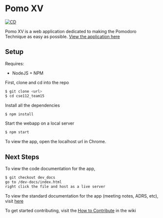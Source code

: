 # Pomo XV
[![CD](https://github.com/nickkro25/cse112_team15/actions/workflows/CD.yml/badge.svg)](https://github.com/nickkro25/cse112_team15/actions/workflows/CD.yml)

Pomo XV is a web application dedicated to making the Pomodoro Technique as easy as possible. [View the application here]( https://nickkro25.github.io/cse112_team15/)
## Setup 
Requires:
- NodeJS + NPM

First, clone and cd into the repo
```bash
$ git clone <url>
$ cd cse112_team15
```
Install all the dependencies
```bash
$ npm install
```
Start the webapp on a local server
```bash
$ npm start
```
To view the app, open the localhost url in Chrome.

## Next Steps

To view the code documentation for the app,
```bash
$ git checkout dev_docs
go to /dev-docs/index.html
right click the file and host as a live server
```

To view the standard documentation for the app (meeting notes, ADRS, etc), visit [here]( https://github.com/nickkro25/cse112_team15_docs)

To get started contributing, visit the [How to Contribute]( https://github.com/nickkro25/cse112_team15/wiki/How-to-Contribute) in the wiki
